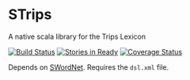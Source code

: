 # STrips
A native scala library for the Trips Lexicon

[![Build Status](https://travis-ci.org/mrmechko/STrips.svg?branch=master)](https://travis-ci.org/mrmechko/STrips)
[![Stories in Ready](https://badge.waffle.io/mrmechko/STrips.png?label=ready&title=Ready)](https://waffle.io/mrmechko/strips)
[![Coverage Status](https://coveralls.io/repos/mrmechko/STrips/badge.svg)](https://coveralls.io/r/mrmechko/strips)

Depends on [SWordNet](http://www.github.com/mrmechko/SWordNet).  Requires the `dsl.xml` file.
